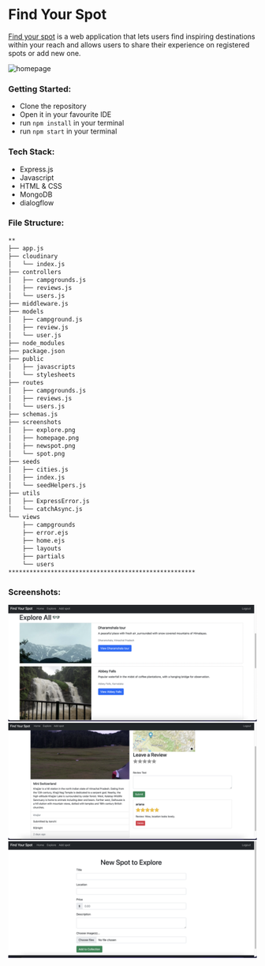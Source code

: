 # Find Your Spot
[Find your spot](https://shielded-plains-40670.herokuapp.com/) is a web application that lets users find inspiring destinations within your reach and allows users to share their experience on registered spots or add new one. 

![homepage](https://github.com/kanchi2438/FindYourSpot/blob/master/screenshots/homepage.png)


### Getting Started:
- Clone the repository
- Open it in your favourite IDE
- run `npm install` in your terminal
- run `npm start` in your terminal

### Tech Stack:
- Express.js
- Javascript
- HTML & CSS
- MongoDB
- dialogflow

### File Structure:
```
**
├── app.js
├── cloudinary
│   └── index.js
├── controllers
│   ├── campgrounds.js
│   ├── reviews.js
│   └── users.js
├── middleware.js
├── models
│   ├── campground.js
│   ├── review.js
│   └── user.js
├── node_modules
├── package.json
├── public
│   ├── javascripts
│   └── stylesheets
├── routes
│   ├── campgrounds.js
│   ├── reviews.js
│   └── users.js
├── schemas.js
├── screenshots
│   ├── explore.png
│   ├── homepage.png
│   ├── newspot.png
│   └── spot.png
├── seeds
│   ├── cities.js
│   ├── index.js
│   └── seedHelpers.js
├── utils
│   ├── ExpressError.js
│   └── catchAsync.js
└── views
    ├── campgrounds
    ├── error.ejs
    ├── home.ejs
    ├── layouts
    ├── partials
    └── users
*****************************************************
```

### Screenshots:
![explore](https://github.com/kanchi2438/FindYourSpot/blob/master/screenshots/explore.png)
![spots](https://github.com/kanchi2438/FindYourSpot/blob/master/screenshots/spot.png)
![newspot](https://github.com/kanchi2438/FindYourSpot/blob/master/screenshots/newspot.png)
